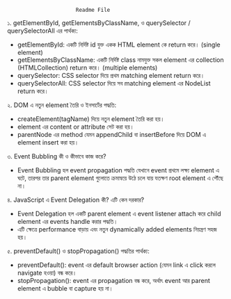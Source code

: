 

                          Readme File


১. getElementById, getElementsByClassName, ও querySelector / querySelectorAll এর পার্থক্য:

- getElementById: একটি নির্দিষ্ট id যুক্ত একক HTML element কে return করে। (single element)
- getElementsByClassName: একটি নির্দিষ্ট class নামযুক্ত সকল element এর collection (HTMLCollection) return করে। (multiple elements)
- querySelector: CSS selector দিয়ে প্রথম matching element return করে।
- querySelectorAll: CSS selector দিয়ে সব matching element এর NodeList return করে।

২. DOM এ নতুন element তৈরি ও ইনসার্টের পদ্ধতি:

- createElement(tagName) দিয়ে নতুন element তৈরি করা হয়।
- element এর content or attribute সেট করা হয়।
- parentNode এর method যেমন appendChild বা insertBefore দিয়ে DOM এ element insert করা হয়।

৩. Event Bubbling কী ও কীভাবে কাজ করে?

- Event Bubbling হল event propagation পদ্ধতি যেখানে event প্রথমে লক্ষ্য element এ ঘটে, তারপর তার parent element গুলোতে ক্রমান্বয়ে উঠে চলে যায় যতক্ষণ root element এ পৌঁছে না।

৪. JavaScript এ Event Delegation কী? এটি কেন দরকার?

- Event Delegation হল একটি parent element এ event listener attach করে child element এর events handle করার পদ্ধতি।
- এটি ক্ষেত্রে performance বাড়ায় এবং নতুন dynamically added elements নিয়ন্ত্রণ সহজ হয়।

৫. preventDefault() ও stopPropagation() পদ্ধতির পার্থক্য:

- preventDefault(): event এর default browser action (যেমন link এ click করলে navigate হওয়া) বন্ধ করে।
- stopPropagation(): event এর propagation বন্ধ করে, অর্থাৎ event আর parent element এ bubble বা capture হয় না।